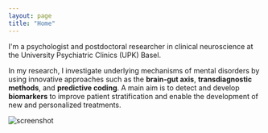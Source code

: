 ```yaml
---
layout: page
title: "Home"
---
```


I'm a psychologist and postdoctoral researcher in clinical neuroscience at the University Psychiatric Clinics (UPK) Basel.

In my research, I investigate underlying mechanisms of mental disorders by using innovative approaches such as the **brain-gut axis**, **transdiagnostic methods**, and **predictive coding**. A main aim is to detect and develop **biomarkers** to improve patient stratification and enable the development of new and personalized treatments.

![screenshot](https://raw.githubusercontent.com/acschaub/acschaub.github.io/master/images/Anna_Schaub-2023-005_%C2%A9_Samuel_Bramley-WEB%20-%20Kopie.jpg
)
